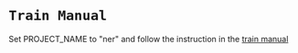 # `Train Manual`

Set PROJECT_NAME to "ner" and follow the instruction in the [train manual](https://github.com/AirPR/ml-mesh/tree/develop/projects/manual/train/README.md)
